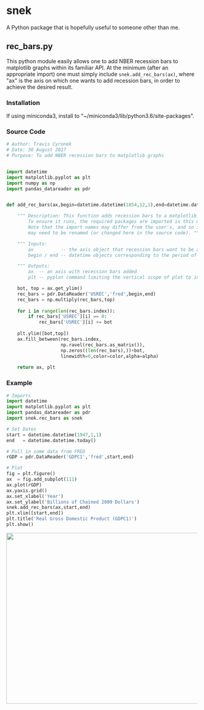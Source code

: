 # snek
A Python package that is hopefully useful to someone other than me.

## rec_bars.py
This python module easily allows one to add NBER recession bars to matplotlib graphs within its familiar API. At the minimum (after an appropriate import) one must simply include `snek.add_rec_bars(ax)`, where "ax" is the axis on which one wants to add recession bars, in order to achieve the desired result.

### Installation
If using miniconda3, install to "~/miniconda3/lib/python3.6/site-packages".

### Source Code

```python
# Author: Travis Cyronek
# Date: 30 August 2017
# Purpose: To add NBER recession bars to matplotlib graphs


import datetime
import matplotlib.pyplot as plt
import numpy as np
import pandas_datareader as pdr


def add_rec_bars(ax,begin=datetime.datetime(1854,12,1),end=datetime.datetime.today(),color='k',alpha=.2):

    """ Description: This function adds recession bars to a matplotlib graph.
        To ensure it runs, the required packages are imported in this module.
        Note that the import names may differ from the user's, and so imports
        may need to be renamed (or changed here in the source code). """

    """ Inputs:
        ax          -- the axis object that recession bars want to be added to
        begin / end -- datetime objects corresponding to the period of interest """

    """ Outputs:
        ax  -- an axis with recession bars added
        plt -- pyplot command limiting the vertical scope of plot to input specs """

    bot, top = ax.get_ylim()
    rec_bars = pdr.DataReader('USREC','fred',begin,end)
    rec_bars = np.multiply(rec_bars,top)
    
    for i in range(len(rec_bars.index)):
        if rec_bars['USREC'][i] == 0:
            rec_bars['USREC'][i] += bot
            
    plt.ylim([bot,top])        
    ax.fill_between(rec_bars.index,
                    np.ravel(rec_bars.as_matrix()),
                    np.zeros((len(rec_bars),))+bot,
                    linewidth=0,color=color,alpha=alpha)
        
    return ax, plt
```    

### Example

```python
# Imports
import datetime
import matplotlib.pyplot as plt
import pandas_datareader as pdr
import snek.rec_bars as snek

# Set Dates
start = datetime.datetime(1947,1,1)
end   = datetime.datetime.today()

# Pull in some data from FRED
rGDP = pdr.DataReader('GDPC1','fred',start,end)

# Plot
fig = plt.figure()
ax  = fig.add_subplot(111)
ax.plot(rGDP)
ax.yaxis.grid()
ax.set_xlabel('Year')
ax.set_ylabel('Billions of Chained 2009 Dollars')
snek.add_rec_bars(ax,start,end)
plt.xlim([start,end])
plt.title('Real Gross Domestic Product (GDPC1)')
plt.show()
```

<img src="https://github.com/tcyronek/snek/blob/master/images/rGDP.png" width="700" height="450">
